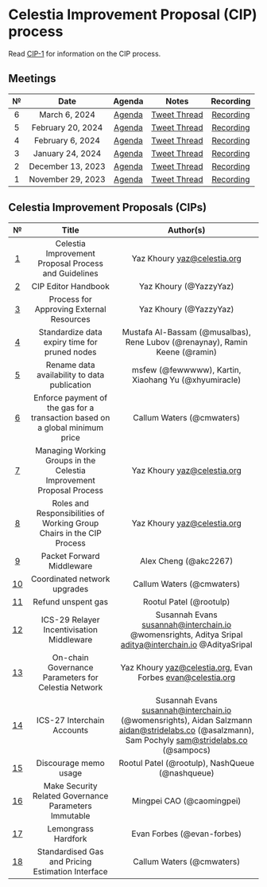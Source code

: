 # Celestia Improvement Proposal (CIP) process

Read [CIP-1](https://github.com/celestiaorg/CIPs/blob/main/cips/cip-1.md) for information on the CIP process.

## Meetings

|  №  |      Date       | Agenda | Notes | Recording |
|:---:|:---------------:|:------:|:-----:|:---------:|
| 6 | March 6, 2024 | [Agenda](https://github.com/celestiaorg/CIPs/issues/87) |[Tweet Thread](https://twitter.com/JoshCStein/status/1765407703462031563) | [Recording](https://www.youtube.com/watch?v=DEAkzrhSwMA) |
| 5 | February 20, 2024 | [Agenda](https://github.com/celestiaorg/CIPs/issues/71) |[Tweet Thread](https://twitter.com/JoshCStein/status/1759972091724526084) | [Recording](https://youtube.com/live/WFPEMAuGEM0?feature=share) |
| 4 | February 6, 2024 | [Agenda](https://github.com/celestiaorg/CIPs/issues/61) | [Tweet Thread](https://x.com/JoshCStein/status/1754898166313337310?s=20) | [Recording](https://www.youtube.com/watch?v=izDnDHZEbxg) |
| 3 | January 24, 2024 | [Agenda](https://github.com/celestiaorg/CIPs/issues/40) | [Tweet Thread](https://x.com/JoshCStein/status/1750187535911837848?s=20) | [Recording](https://www.youtube.com/watch?v=g_8e3h6iixM) |
| 2 | December 13, 2023 | [Agenda](https://github.com/celestiaorg/CIPs/issues/22) | [Tweet Thread](https://x.com/JoshCStein/status/1734967567075168697) | [Recording](https://www.youtube.com/watch?v=yYt600kvf4g) |
| 1 | November 29, 2023 | [Agenda](https://github.com/celestiaorg/CIPs/issues/8)  | [Tweet Thread](https://x.com/JoshCStein/status/1729893879191621702) | [Recording](https://www.youtube.com/watch?v=EhWHHmPo_5Q) |


## Celestia Improvement Proposals (CIPs)

|  №  |      Title       | Author(s) |
|:---:|:---------------:|:------:|
| [1](/cips/cip-1.md) | Celestia Improvement Proposal Process and Guidelines | Yaz Khoury <yaz@celestia.org> |
| [2](/cips/cip-2.md) | CIP Editor Handbook | Yaz Khoury (@YazzyYaz) |
| [3](/cips/cip-3.md) | Process for Approving External Resources | Yaz Khoury (@YazzyYaz) |
| [4](/cips/cip-4.md) | Standardize data expiry time for pruned nodes | Mustafa Al-Bassam (@musalbas), Rene Lubov (@renaynay), Ramin Keene (@ramin) |
| [5](/cips/cip-5.md) | Rename data availability to data publication | msfew (@fewwwww), Kartin, Xiaohang Yu (@xhyumiracle) |
| [6](/cips/cip-6.md) | Enforce payment of the gas for a transaction based on a global minimum price | Callum Waters (@cmwaters) |
| [7](/cips/cip-7.md) | Managing Working Groups in the Celestia Improvement Proposal Process | Yaz Khoury <yaz@celestia.org> |
| [8](/cips/cip-8.md) | Roles and Responsibilities of Working Group Chairs in the CIP Process | Yaz Khoury <yaz@celestia.org> |
| [9](/cips/cip-9.md) | Packet Forward Middleware | Alex Cheng (@akc2267) |
| [10](/cips/cip-10.md) | Coordinated network upgrades | Callum Waters (@cmwaters) |
| [11](/cips/cip-11.md) | Refund unspent gas | Rootul Patel (@rootulp) |
| [12](/cips/cip-12.md) | ICS-29 Relayer Incentivisation Middleware | Susannah Evans susannah@interchain.io @womensrights, Aditya Sripal aditya@interchain.io @AdityaSripal |
| [13](/cips/cip-13.md) | On-chain Governance Parameters for Celestia Network | Yaz Khoury <yaz@celestia.org>,  Evan Forbes <evan@celestia.org> |
| [14](/cips/cip-14.md) | ICS-27 Interchain Accounts | Susannah Evans <susannah@interchain.io> (@womensrights), Aidan Salzmann <aidan@stridelabs.co> (@asalzmann), Sam Pochyly <sam@stridelabs.co> (@sampocs) |
| [15](/cips/cip-15.md) | Discourage memo usage | Rootul Patel (@rootulp), NashQueue (@nashqueue) |
| [16](/cips/cip-16.md) | Make Security Related Governance Parameters Immutable | Mingpei CAO (@caomingpei) |
| [17](/cips/cip-17.md) | Lemongrass Hardfork | Evan Forbes (@evan-forbes) |
| [18](/cips/cip-18.md) | Standardised Gas and Pricing Estimation Interface | Callum Waters (@cmwaters) |

